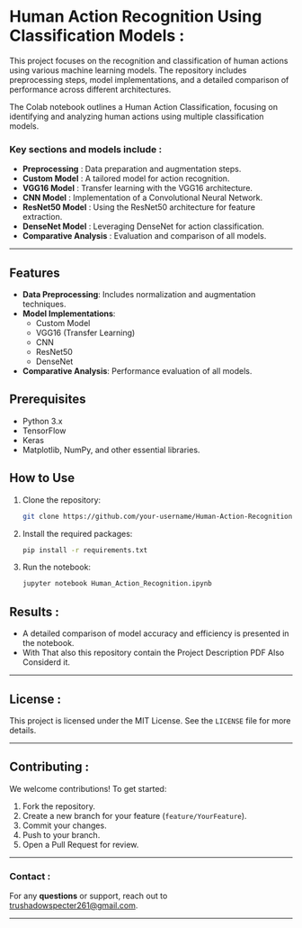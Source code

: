 # Human Action Recognition Using Classification Models :

This project focuses on the recognition and classification of human actions using various machine learning models. The repository includes preprocessing steps, model implementations, and a detailed comparison of performance across different architectures.

The Colab notebook outlines a Human Action Classification, focusing on identifying and analyzing human actions using multiple classification models. 

### Key sections and models include :

- **Preprocessing** : Data preparation and augmentation steps.
- **Custom Model** : A tailored model for action recognition.
- **VGG16 Model** : Transfer learning with the VGG16 architecture.
- **CNN Model** : Implementation of a Convolutional Neural Network.
- **ResNet50 Model** : Using the ResNet50 architecture for feature extraction.
- **DenseNet Model** : Leveraging DenseNet for action classification.
- **Comparative Analysis** : Evaluation and comparison of all models.
---
## Features
- **Data Preprocessing**: Includes normalization and augmentation techniques.
- **Model Implementations**:
  - Custom Model
  - VGG16 (Transfer Learning)
  - CNN
  - ResNet50
  - DenseNet
- **Comparative Analysis**: Performance evaluation of all models.
  
## Prerequisites
- Python 3.x
- TensorFlow
- Keras
- Matplotlib, NumPy, and other essential libraries.

## How to Use
1. Clone the repository:
   ```bash
   git clone https://github.com/your-username/Human-Action-Recognition.git
   ```
2. Install the required packages:
   ```bash
   pip install -r requirements.txt
   ```
3. Run the notebook:
   ```bash
   jupyter notebook Human_Action_Recognition.ipynb
   ```

## Results  :
 
- A detailed comparison of model accuracy and efficiency is presented in the notebook.
- With That also this repository contain the Project Description PDF Also Considerd it.

---

## License :

This project is licensed under the MIT License. See the `LICENSE` file for more details.

---

## Contributing :

We welcome contributions! To get started:
1. Fork the repository.
2. Create a new branch for your feature (`feature/YourFeature`).
3. Commit your changes.
4. Push to your branch.
5. Open a Pull Request for review.

---

### Contact :

For any **questions** or support, reach out to [trushadowspecter261@gmail.com](mailto:trushadowspecter261@gmail.com).

---
